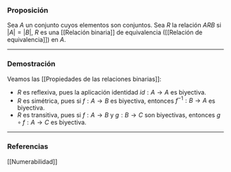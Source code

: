### Proposición

Sea $A$ un conjunto cuyos elementos son conjuntos. Sea $R$ la relación $ARB$ si $|A| = |B|$, $R$ es una [[Relación binaria]] de equivalencia ([[Relación de equivalencia]]) en $A$.

---
### Demostración

Veamos las [[Propiedades de las relaciones binarias]]:
- $R$ es reflexiva, pues la aplicación identidad $id: A \rightarrow A$ es biyectiva.
- $R$ es simétrica, pues si $f: A \rightarrow B$ es biyectiva, entonces $f^{-1}: B \rightarrow A$ es biyectiva.
- $R$ es transitiva, pues si $f: A \rightarrow B$ y $g: B \rightarrow C$ son biyectivas, entonces $g \circ f : A \rightarrow C$ es biyectiva.

---
### Referencias

[[Numerabilidad]]